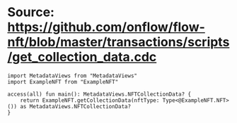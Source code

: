 # Source: https://github.com/onflow/flow-nft/blob/master/transactions/scripts/get_collection_data.cdc

```
import MetadataViews from "MetadataViews"
import ExampleNFT from "ExampleNFT"

access(all) fun main(): MetadataViews.NFTCollectionData? {
    return ExampleNFT.getCollectionData(nftType: Type<@ExampleNFT.NFT>()) as MetadataViews.NFTCollectionData?
}
```